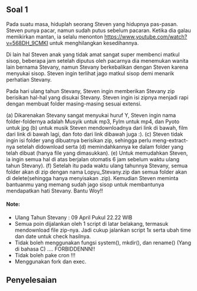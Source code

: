## Soal 1

Pada suatu masa, hiduplah seorang Steven yang hidupnya pas-pasan. Steven punya pacar, namun sudah putus sebelum pacaran. Ketika dia galau memikirkan mantan, ia selalu menonton https://www.youtube.com/watch?v=568DH_9CMKI untuk menghilangkan kesedihannya. 

Di lain hal Steven anak yang tidak amat sangat super membenci matkul sisop, beberapa jam setelah diputus oleh pacarnya dia menemukan wanita lain bernama Stevany, namun Stevany berkebalikan dengan Steven karena menyukai sisop. Steven ingin terlihat jago matkul sisop demi menarik perhatian Stevany.

Pada hari ulang tahun Stevany, Steven ingin memberikan Stevany zip berisikan hal-hal yang disukai Stevany. Steven ingin isi zipnya menjadi rapi dengan membuat folder masing-masing sesuai extensi. 

(a) Dikarenakan Stevany sangat menyukai huruf Y, Steven ingin nama folder-foldernya adalah Musyik untuk mp3, Fylm untuk mp4, dan Pyoto untuk jpg 
(b) untuk musik Steven mendownloadnya dari link di bawah, film dari link di bawah lagi, dan foto dari link dibawah juga :). 
(c) Steven tidak ingin isi folder yang dibuatnya berisikan zip, sehingga perlu meng-extract-nya setelah didownload serta 
(d) memindahkannya ke dalam folder yang telah dibuat (hanya file yang dimasukkan).
(e) Untuk memudahkan Steven, ia ingin semua hal di atas berjalan otomatis 6 jam sebelum waktu ulang tahun Stevany). 
(f) Setelah itu pada waktu ulang tahunnya Stevany, semua folder akan di zip dengan nama Lopyu_Stevany.zip dan semua folder akan di delete(sehingga hanya menyisakan .zip).
Kemudian Steven meminta bantuanmu yang memang sudah jago sisop untuk membantunya mendapatkan hati Stevany. Bantu Woy!!

#### Note:

* Ulang Tahun Stevany : 09 April Pukul 22.22 WIB
* Semua poin dijalankan oleh 1 script di latar belakang, termasuk mendownload file zip-nya. Jadi cukup jalankan script 1x serta ubah time dan date untuk check hasilnya.
* Tidak boleh menggunakan fungsi system(), mkdir(), dan rename() (Yang di bahasa C) .... FORBIDDENNN!!
* Tidak boleh pake cron !!!
* Menggunakan fork dan exec.

## Penyelesaian 

